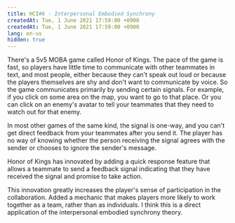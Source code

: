 ```yaml
---
title: HCI#6 - Interpersonal Embodied Synchrony
createdAt: Tue, 1 June 2021 17:59:00 +0900
createdAt: Tue, 1 June 2021 17:59:00 +0900
lang: en-us
hidden: true
---
```


There's a 5v5 MOBA game called Honor of Kings. The pace of the game is fast, so players have little time to communicate with other teammates in text, and most people, either because they can't speak out loud or because the players themselves are shy and don't want to communicate by voice. So the game communicates primarily by sending certain signals. For example, if you click on some area on the map, you want to go to that place. Or you can click on an enemy's avatar to tell your teammates that they need to watch out for that enemy.

In most other games of the same kind, the signal is one-way, and you can't get direct feedback from your teammates after you send it. The player has no way of knowing whether the person receiving the signal agrees with the sender or chooses to ignore the sender's message.

Honor of Kings has innovated by adding a quick response feature that allows a teammate to send a feedback signal indicating that they have received the signal and promise to take action.

This innovation greatly increases the player's sense of participation in the collaboration. Added a mechanic that makes players more likely to work together as a team, rather than as individuals. I think this is a direct application of the interpersonal embodied synchrony theory.
